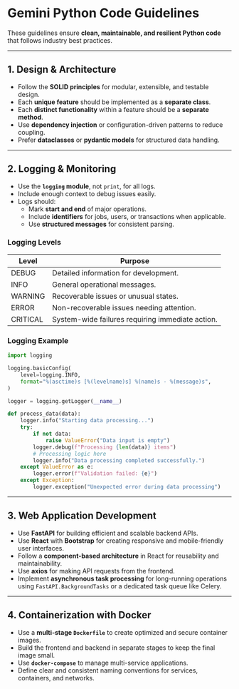 # **Gemini Python Code Guidelines**

These guidelines ensure **clean, maintainable, and resilient Python code** that follows industry best practices.

---

## **1. Design & Architecture**
- Follow the **SOLID principles** for modular, extensible, and testable design.  
- Each **unique feature** should be implemented as a **separate class**.  
- Each **distinct functionality** within a feature should be a **separate method**.  
- Use **dependency injection** or configuration-driven patterns to reduce coupling.  
- Prefer **dataclasses** or **pydantic models** for structured data handling.  

---

## **2. Logging & Monitoring**
- Use the **`logging` module**, not `print`, for all logs.  
- Include enough context to debug issues easily.  
- Logs should:
  - Mark **start and end** of major operations.  
  - Include **identifiers** for jobs, users, or transactions when applicable.  
  - Use **structured messages** for consistent parsing.

### **Logging Levels**
| Level   | Purpose |
|----------|-----------------------------------|
| DEBUG    | Detailed information for development. |
| INFO     | General operational messages. |
| WARNING  | Recoverable issues or unusual states. |
| ERROR    | Non-recoverable issues needing attention. |
| CRITICAL | System-wide failures requiring immediate action. |

### **Logging Example**
```python
import logging

logging.basicConfig(
    level=logging.INFO,
    format="%(asctime)s [%(levelname)s] %(name)s - %(message)s",
)

logger = logging.getLogger(__name__)

def process_data(data):
    logger.info("Starting data processing...")
    try:
        if not data:
            raise ValueError("Data input is empty")
        logger.debug(f"Processing {len(data)} items")
        # Processing logic here
        logger.info("Data processing completed successfully.")
    except ValueError as e:
        logger.error(f"Validation failed: {e}")
    except Exception:
        logger.exception("Unexpected error during data processing")
```

---

## **3. Web Application Development**
- Use **FastAPI** for building efficient and scalable backend APIs.
- Use **React** with **Bootstrap** for creating responsive and mobile-friendly user interfaces.
- Follow a **component-based architecture** in React for reusability and maintainability.
- Use **axios** for making API requests from the frontend.
- Implement **asynchronous task processing** for long-running operations using `FastAPI.BackgroundTasks` or a dedicated task queue like Celery.

---

## **4. Containerization with Docker**
- Use a **multi-stage `Dockerfile`** to create optimized and secure container images.
- Build the frontend and backend in separate stages to keep the final image small.
- Use **`docker-compose`** to manage multi-service applications.
- Define clear and consistent naming conventions for services, containers, and networks.
